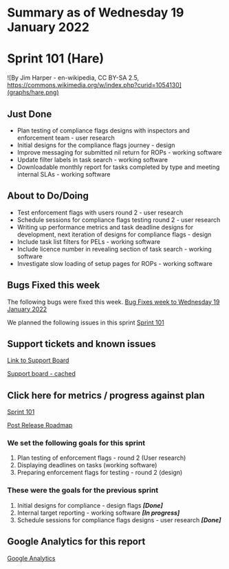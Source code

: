 # Summary as of Wednesday 19 January 2022 

# Sprint 101 (Hare)
![By Jim Harper - en-wikipedia, CC BY-SA 2.5, https://commons.wikimedia.org/w/index.php?curid=1054130](graphs/hare.png)


## Just Done
* Plan testing of compliance flags designs with inspectors and enforcement team - user research
* Initial designs for the compliance flags journey - design
* Improve messaging for submitted nil return for ROPs - working software
* Update filter labels in task search - working software
* Downloadable monthly report for tasks completed by type and meeting internal SLAs - working software

## About to Do/Doing
* Test enforcement flags with users round 2 - user research
* Schedule sessions for compliance flags testing round 2 - user research
* Writing up performance metrics and task deadline designs for development, next iteration of designs for compliance flags - design
* Include task list filters for PELs - working software
* Include licence number in revealing section of task search - working software
* Investigate slow loading of setup pages for ROPs - working software

## Bugs Fixed this week
The following bugs were fixed this week.
[Bug Fixes week to Wednesday 19 January 2022](graphs/bugs19012022.png)

We planned the following issues in this sprint 
[Sprint 101](graphs/sprint19012022.png)

## Support tickets and known issues
[Link to Support Board](https://collaboration.homeoffice.gov.uk/jira/secure/RapidBoard.jspa?rapidView=1717&selectedIssue=ASSB-253)

[Support board - cached](graphs/supportBoard19012022.png)

## Click here for metrics / progress against plan
[Sprint 101](graphs/progress19012022.png)

[Post Release Roadmap](graphs/roadmap19012022.png)

### We set the following goals for this sprint
1. Plan testing of enforcement flags - round 2 (User research) 
2. Displaying deadlines on tasks (working software) 
3. Preparing enforcement flags for testing - round 2 (design)

### These were the goals for the previous sprint
1. Initial designs for compliance - design flags ***[Done]***
2. Internal target reporting - working software  ***[In progress]***
3. Schedule sessions for compliance flags designs - user research ***[Done]***

## Google Analytics for this report
[Google Analytics](graphs/GA19012022.png)

